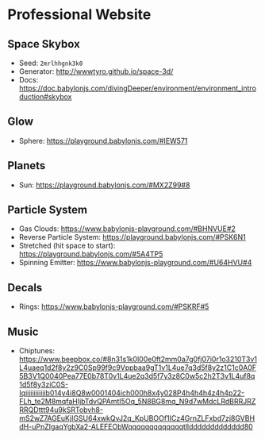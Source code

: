# Professional Website

## Space Skybox

-   Seed: `2mrlhhgnk3k0`
-   Generator: http://wwwtyro.github.io/space-3d/
-   Docs: https://doc.babylonjs.com/divingDeeper/environment/environment_introduction#skybox

## Glow

-   Sphere: https://playground.babylonjs.com/#IEW571

## Planets

-   Sun: https://playground.babylonjs.com/#MX2Z99#8

## Particle System

-   Gas Clouds: https://www.babylonjs-playground.com/#BHNVUE#2
-   Reverse Particle System: https://playground.babylonjs.com/#PSK6N1
-   Stretched (hit space to start): https://playground.babylonjs.com/#5A4TP5
-   Spinning Emitter: https://www.babylonjs-playground.com/#U64HVU#4

## Decals

-   Rings: https://www.babylonjs-playground.com/#PSKRF#5

## Music

-   Chiptunes: https://www.beepbox.co/#8n31s1k0l00e0ft2mm0a7g0fj07i0r1o3210T3v1L4uaeq1d2f8y2z9C0Sp99f9c9Vppbaa9gT1v1L4ue7q3d5f8y2z1C1c0A0F5B3V1Q0040Pea77E0b78T0v1L4ue2q3d5f7y3z8C0w5c2h2T3v1L4uf8q1d5f8y3ziC0S-Iqiiiiiiiiiiiib014y4i8Q8w0001404ich000h8x4y028P4h4h4h4z4h4p22-FLh_te2M8mqfaHIjbTdvQPAmtI5Oq_5N8BG8mq_N9d7wMdcLRdBRRJRZRRQDttt94u9kSRTobvh8-mS2wZ7AGEuKjIGSU64xwkQvJ2q_KpUBOOf1ICz4GrnZLFxbd7zj8GVBHdH-uPnZIgaqYgbXa2-ALEFEObWqqqqqqqqqqqqqtllddddddddddddd80
